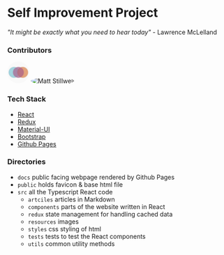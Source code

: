 # Self Improvement Project

*"It might be exactly what you need to hear today"* - Lawrence McLelland

### Contributors

<img width="50" height="50" style="border-radius: 50%;" title="Lawrence McLelland" alt="Lawrence McLelland" src="./src/resources/lawrence_image.png"/>
<img width="50" height="50" style="border-radius: 50%;" title="Matt Stillwell" alt="Matt Stillwell" src="https://avatars.githubusercontent.com/u/18670089?v=4"/>

### Tech Stack

- [React](https://reactjs.org)
- [Redux](https://redux.js.org)
- [Material-UI](https://mui.com)
- [Bootstrap](https://getbootstrap.com)
- [Github Pages](https://pages.github.com)

### Directories

- `docs` public facing webpage rendered by Github Pages
- `public` holds favicon & base html file
- `src` all the Typescript React code
    - `artciles` articles in Markdown
    - `components` parts of the website written in React
    - `redux` state management for handling cached data
    - `resources` images
    - `styles` css styling of html
    - `tests` tests to test the React components
    - `utils` common utility methods
